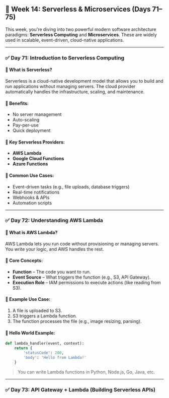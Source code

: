## 📅 **Week 14: Serverless & Microservices (Days 71–75)**

This week, you're diving into two powerful modern software architecture paradigms: **Serverless Computing** and **Microservices**. These are widely used in scalable, event-driven, cloud-native applications.

---

### ✅ **Day 71: Introduction to Serverless Computing**

#### 🔹 What is Serverless?

Serverless is a cloud-native development model that allows you to build and run applications without managing servers. The cloud provider automatically handles the infrastructure, scaling, and maintenance.

#### 🔹 Benefits:

* No server management
* Auto-scaling
* Pay-per-use
* Quick deployment

#### 🔹 Key Serverless Providers:

* **AWS Lambda**
* **Google Cloud Functions**
* **Azure Functions**

#### 🔹 Common Use Cases:

* Event-driven tasks (e.g., file uploads, database triggers)
* Real-time notifications
* Webhooks & APIs
* Automation scripts

---

### ✅ **Day 72: Understanding AWS Lambda**

#### 🔹 What is AWS Lambda?

AWS Lambda lets you run code without provisioning or managing servers. You write your logic, and AWS handles the rest.

#### 🔹 Core Concepts:

* **Function** – The code you want to run.
* **Event Source** – What triggers the function (e.g., S3, API Gateway).
* **Execution Role** – IAM permissions to execute actions (like reading from S3).

#### 🔹 Example Use Case:

1. A file is uploaded to S3.
2. S3 triggers a Lambda function.
3. The function processes the file (e.g., image resizing, parsing).

#### 🔹 Hello World Example:

```python
def lambda_handler(event, context):
    return {
        'statusCode': 200,
        'body': 'Hello from Lambda!'
    }
```

> You can write Lambda functions in Python, Node.js, Go, Java, etc.

---

### ✅ **Day 73: API Gateway + Lambda (Building Serverless APIs)**
